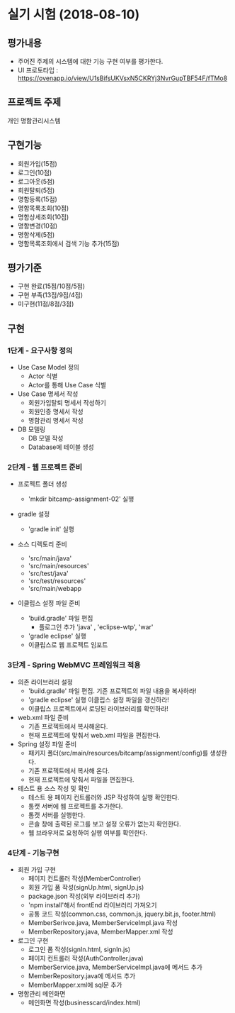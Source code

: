 # 실기 시험 (2018-08-10)

## 평가내용	
- 주어진 주제의 시스템에 대한 기능 구현 여부를 평가한다.
- UI 프로토타입 : https://ovenapp.io/view/U1sBifsUKVsxN5CKRYj3NvrGupTBF54F/fTMo8

## 프로젝트 주제	
개인 명함관리시스템

## 구현기능	
- 회원가입(15점)
- 로그인(10점)
- 로그아웃(5점)
- 회원탈퇴(5점)
- 명함등록(15점)
- 명함목록조회(10점)
- 명함상세조회(10점)
- 명함변경(10점)
- 명함삭제(5점)
- 명함목록조회에서 검색 기능 추가(15점)


## 평가기준	
- 구현 완료(15점/10점/5점)
- 구현 부족(13점/9점/4점)
- 미구현(11점/8점/3점)


## 구현

### 1단계 - 요구사항 정의
- Use Case Model 정의
	- Actor 식별
	- Actor를 통해 Use Case 식별
- Use Case 명세서 작성
	- 회원가입탈퇴 명세서 작성하기
	- 회원인증 명세서 작성
	- 명함관리 명세서 작성
- DB 모델링
	- DB 모델 작성
	- Database에 테이블 생성

### 2단계 - 웹 프로젝트 준비
- 프로젝트 폴더 생성
	- 'mkdir bitcamp-assignment-02' 실행

- gradle 설정
	- 'gradle init' 실행

- 소스 디렉토리 준비
	- 'src/main/java'
	- 'src/main/resources'
	- 'src/test/java'
	- 'src/test/resources'
	- 'src/main/webapp
- 이클립스 설정 파일 준비
	- 'build.gradle' 파일 편집
		- 플로그인 추가 'java' , 'eclipse-wtp', 'war'
	- 'gradle eclipse' 실행
	- 이클립스로 웹 프로젝트 임포트
	
### 3단계 - Spring WebMVC 프레임워크 적용
- 의존 라이브러리 설정 
	- 'build.gradle' 파일 편집. 기존 프로젝트의 파일 내용을 복사하라!
	- 'gradle eclipse' 실행 이클립스 설정 파일을 갱신하라!
	- 이클립스 프로젝트에서 로딩된 라이브러리를 확인하라!
- web.xml 파일 준비
	- 기존 프로젝트에서 복사해온다.
	- 현재 프로젝트에 맞춰서 web.xml 파일을 편집한다.
- Spring 설정 파일 준비
	- 패키지 폴더(src/main/resources/bitcamp/assignment/config)를 생성한다.
	- 기존 프로젝트에서 복사해 온다.
	- 현재 프로젝트에 맞춰서 파일을 편집한다.
- 테스트 용 소스 작성 및 확인
	- 테스트 용 페이지 컨트롤러와 JSP 작성하여 실행 확인한다.
	- 톰캣 서버에 웹 프로젝트를 추가한다.
	- 톰캣 서버를 실행한다. 
	- 콘솔 창에 출력된 로그를 보고 설정 오류가 없는지 확인한다.
	- 웹 브라우저로 요청하여 실행 여부를 확인한다.
	
### 4단계 - 기능구현
- 회원 가입 구현
	- 페이지 컨트롤러 작성(MemberController)
	- 회원 가입 폼 작성(signUp.html, signUp.js)
	- package.json 작성(외부 라이브러리 추가)
	- 'npm install'해서 frontEnd 라이브러리 가져오기
	- 공통 코드 작성(common.css, common.js, jquery.bit.js, footer.html)
	- MemberSerivce.java, MemberServiceImpl.java 작성
	- MemberRepository.java, MemberMapper.xml 작성
- 로그인 구현
	- 로그인 폼 작성(signIn.html, signIn.js)
	- 페이지 컨트롤러 작성(AuthController.java)
	- MemberService.java, MemberServiceImpl.java에 메서드 추가
	- MemberRepository.java에 메서드 추가
	- MemberMapper.xml에 sql문 추가
- 명함관리 메인화면
	- 메인화면 작성(businesscard/index.html)











	 
